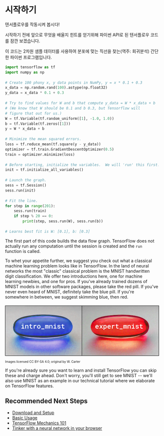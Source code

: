 # 시작하기

텐서플로우를 작동시켜 봅시다!

시작하기 전에 앞으로 무엇을 배울지 힌트를 얻기위해 파이썬 API로 된 텐서플로우 코드를 잠깐 보겠습니다.

이 코드는 2차원 샘플 데이터를 사용하여 분포에 맞는 직선을 찾는(역주: 회귀분석) 간단한 파이썬 프로그램입니다.

```python
import tensorflow as tf
import numpy as np

# Create 100 phony x, y data points in NumPy, y = x * 0.1 + 0.3
x_data = np.random.rand(100).astype(np.float32)
y_data = x_data * 0.1 + 0.3

# Try to find values for W and b that compute y_data = W * x_data + b
# (We know that W should be 0.1 and b 0.3, but Tensorflow will
# figure that out for us.)
W = tf.Variable(tf.random_uniform([1], -1.0, 1.0))
b = tf.Variable(tf.zeros([1]))
y = W * x_data + b

# Minimize the mean squared errors.
loss = tf.reduce_mean(tf.square(y - y_data))
optimizer = tf.train.GradientDescentOptimizer(0.5)
train = optimizer.minimize(loss)

# Before starting, initialize the variables.  We will 'run' this first.
init = tf.initialize_all_variables()

# Launch the graph.
sess = tf.Session()
sess.run(init)

# Fit the line.
for step in range(201):
    sess.run(train)
    if step % 20 == 0:
        print(step, sess.run(W), sess.run(b))

# Learns best fit is W: [0.1], b: [0.3]
```

The first part of this code builds the data flow graph.  TensorFlow does not
actually run any computation until the session is created and the `run`
function is called.

To whet your appetite further, we suggest you check out what a classical
machine learning problem looks like in TensorFlow.  In the land of neural
networks the most "classic" classical problem is the MNIST handwritten digit
classification.  We offer two introductions here, one for machine learning
newbies, and one for pros.  If you've already trained dozens of MNIST models in
other software packages, please take the red pill.  If you've never even heard
of MNIST, definitely take the blue pill.  If you're somewhere in between, we
suggest skimming blue, then red.

<div style="width:100%; margin:auto; margin-bottom:10px; margin-top:20px; display: flex; flex-direction: row">
 <a href="../tutorials/mnist/beginners/index.md" title="MNIST for ML Beginners tutorial">
   <img style="flex-grow:1; flex-shrink:1; border: 1px solid black;" src="../images/blue_pill.png" alt="MNIST for machine learning beginners tutorial" />
 </a>
 <a href="../tutorials/mnist/pros/index.md" title="Deep MNIST for ML Experts tutorial">
   <img style="flex-grow:1; flex-shrink:1; border: 1px solid black;" src="../images/red_pill.png" alt="Deep MNIST for machine learning experts tutorial" />
 </a>
</div>
<p style="font-size:10px;">Images licensed CC BY-SA 4.0; original by W. Carter</p>

If you're already sure you want to learn and install TensorFlow you can skip
these and charge ahead.  Don't worry, you'll still get to see MNIST -- we'll
also use MNIST as an example in our technical tutorial where we elaborate on
TensorFlow features.

## Recommended Next Steps
* [Download and Setup](../get_started/os_setup.md)
* [Basic Usage](../get_started/basic_usage.md)
* [TensorFlow Mechanics 101](../tutorials/mnist/tf/index.md)
* [Tinker with a neural network in your browser](http://playground.tensorflow.org)
